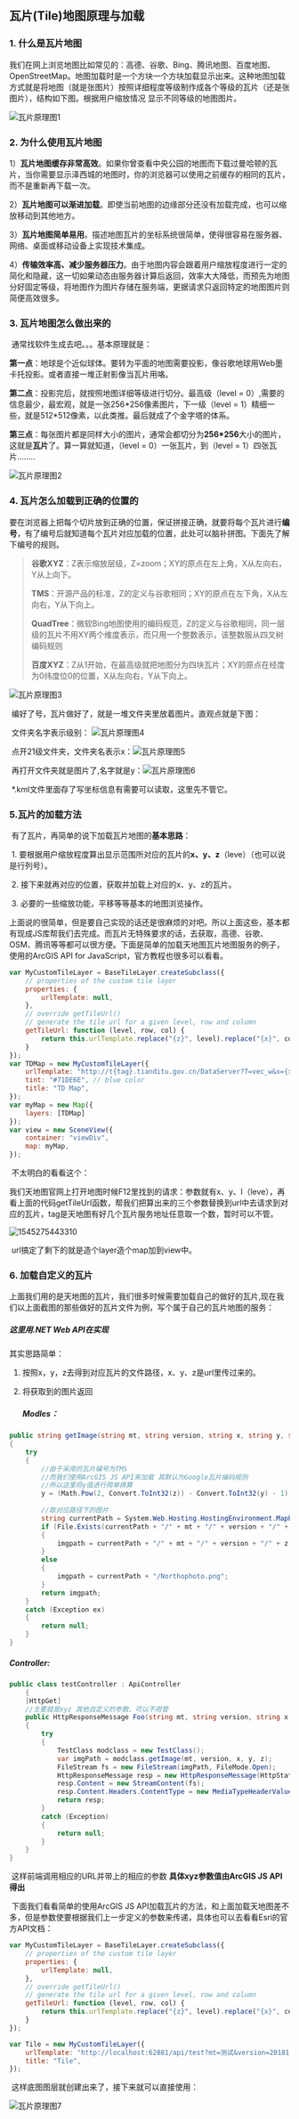 ## 瓦片(Tile)地图原理与加载

### 1. 什么是瓦片地图

​	我们在网上浏览地图比如常见的：高德、谷歌、Bing、腾讯地图、百度地图、OpenStreetMap。地图加载时是一个方块一个方块加载显示出来。这种地图加载方式就是将地图（就是张图片）按照详细程度等级制作成各个等级的瓦片（还是张图片），结构如下图。根据用户缩放情况 显示不同等级的地图图片。

![瓦片原理图1](./img/瓦片原理图1.png)

### 2. 为什么使用瓦片地图

​	1）**瓦片地图缓存非常高效**。如果你曾查看中央公园的地图而下载过曼哈顿的瓦片，当你需要显示泽西城的地图时，你的浏览器可以使用之前缓存的相同的瓦片，而不是重新再下载一次。

​	2）**瓦片地图可以渐进加载**。即使当前地图的边缘部分还没有加载完成，也可以缩放移动到其他地方。

​	3）**瓦片地图简单易用**。描述地图瓦片的坐标系统很简单，使得很容易在服务器、网络、桌面或移动设备上实现技术集成。

​	4）**传输效率高、减少服务器压力**。由于地图内容会跟着用户缩放程度进行一定的简化和隐藏，这一切如果动态由服务器计算后返回，效率大大降低，而预先为地图分好固定等级，将地图作为图片存储在服务端，更据请求只返回特定的地图图片则简便高效很多。

### 3. 瓦片地图怎么做出来的

​	通常找软件生成去吧。。。基本原理就是：

​	**第一点**：地球是个近似球体。要转为平面的地图需要投影，像谷歌地球用Web墨卡托投影。或者直接一堆正射影像当瓦片用咯。

​	**第二点**：投影完后，就按照地图详细等级进行切分。最高级（level = 0）,需要的信息最少，最宏观，就是一张256\*256像素图片，下一级（level = 1）精细一些，就是512\*512像素，以此类推。最后就成了个金字塔的体系。

​	**第三点**：每张图片都是同样大小的图片，通常会都切分为**256\*256**大小的图片，这就是**瓦片**了。算一算就知道，（level = 0）一张瓦片，到（level = 1）四张瓦片........

![瓦片原理图2](./img/瓦片原理图2.png)

### 4. 瓦片怎么加载到正确的位置的

​	要在浏览器上把每个切片放到正确的位置，保证拼接正确，就要将每个瓦片进行**编号**，有了编号后就知道每个瓦片对应加载的位置，此处可以脑补拼图。下面先了解下编号的规则。

> **谷歌XYZ**：Z表示缩放层级，Z=zoom；XY的原点在左上角，X从左向右，Y从上向下。
>
> **TMS**：开源产品的标准，Z的定义与谷歌相同；XY的原点在左下角，X从左向右，Y从下向上。
>
> **QuadTree**：微软Bing地图使用的编码规范，Z的定义与谷歌相同，同一层级的瓦片不用XY两个维度表示，而只用一个整数表示，该整数服从四叉树编码规则
>
> **百度XYZ**：Z从1开始，在最高级就把地图分为四块瓦片；XY的原点在经度为0纬度位0的位置，X从左向右，Y从下向上。	

![瓦片原理图3](./img/瓦片原理图3.png)

​	编好了号，瓦片做好了，就是一堆文件夹里放着图片。直观点就是下图：

​	文件夹名字表示级别： ![瓦片原理图4](./img/瓦片原理图4.png)

​	点开21级文件夹，文件夹名表示x：![瓦片原理图5](./img/瓦片原理图5.png)

​	再打开文件夹就是图片了,名字就是y：![瓦片原理图6](./img/瓦片原理图6.png)

​	*.kml文件里面存了写坐标信息有需要可以读取，这里先不管它。

### 5.瓦片的加载方法

​	有了瓦片，再简单的说下加载瓦片地图的**基本思路**：

​	1. 要根据用户缩放程度算出显示范围所对应的瓦片的**x、y、z**（leve）（也可以说是行列号）。

​	2. 接下来就再对应的位置，获取并加载上对应的x、y、z的瓦片。

​	3. 必要的一些缩放功能，平移等等基本的地图浏览操作。

​	上面说的很简单，但是要自己实现的话还是很麻烦的对吧。所以上面这些，基本都有现成JS库帮我们去完成。而瓦片无特殊要求的话，去获取，高德、谷歌、OSM、腾讯等等都可以很方便。下面是简单的加载天地图瓦片地图服务的例子，使用的ArcGIS API for JavaScript，官方教程也很多可以看看。

```javascript
var MyCustomTileLayer = BaseTileLayer.createSubclass({
    // properties of the custom tile layer
    properties: {
        urlTemplate: null,
    },
    // override getTileUrl()
    // generate the tile url for a given level, row and column
    getTileUrl: function (level, row, col) {
        return this.urlTemplate.replace("{z}", level).replace("{x}", col).replace("{y}", row).replace("{tag}", col % 8);
    }
});
var TDMap = new MyCustomTileLayer({
    urlTemplate: "http://t{tag}.tianditu.gov.cn/DataServer?T=vec_w&x={x}&y={y}&l={z}",
    tint: "#71DE6E", // blue color
    title: "TD Map",
});
var myMap = new Map({
    layers: [TDMap]
});
var view = new SceneView({
    container: "viewDiv",
    map: myMap,
});

```

​	不太明白的看看这个：

​	 我们天地图官网上打开地图时候F12里找到的请求：参数就有x、y、l（leve），再看上面的代码getTileUrl函数，帮我们把算出来的三个参数替换到url中去请求到对应的瓦片，tag是天地图有好几个瓦片服务地址任意取一个数，暂时可以不管。

![1545275443310](C:\Users\Mr_Yin\AppData\Roaming\Typora\typora-user-images\1545275443310.png)

​	url搞定了剩下的就是造个layer造个map加到view中。

### 6. 加载自定义的瓦片

​	上面我们用的是天地图的瓦片，我们很多时候需要加载自己的做好的瓦片,现在我们以上面截图的那些做好的瓦片文件为例，写个属于自己的瓦片地图的服务：

##### 这里用.NET Web API在实现

其实思路简单：

1. 按照x，y，z去得到对应瓦片的文件路径，x、y、z是url里传过来的。

2. 将获取到的图片返回

   ##### Modles：

```c#
public string getImage(string mt, string version, string x, string y, string z)
{
    try
    {
        //由于采用的瓦片编号为TMS
        //而我们使用ArcGIS JS API来加载 其默认为Google瓦片编码规则
        //所以这里将y值进行简单换算
        y = (Math.Pow(2, Convert.ToInt32(z)) - Convert.ToInt32(y) - 1).ToString();
        
        //取对应路径下的图片
        string currentPath = System.Web.Hosting.HostingEnvironment.MapPath("~/") + @"tiles";
        if (File.Exists(currentPath + "/" + mt + "/" + version + "/" + z + "/" + x + "/" + y + ".png"))
        {
            imgpath = currentPath + "/" + mt + "/" + version + "/" + z + "/" + x + "/" + y + ".png";
        }
        else
        {
            imgpath = currentPath + "/Northophoto.png";
        }
        return imgpath;
    }
    catch (Exception ex)
    {
        return null;
    }
}
```

##### Controller:

```c#
public class testController : ApiController
    {
    [HttpGet]
    //主要就是xyz 其他自定义的参数，可以不用管
    public HttpResponseMessage Foo(string mt, string version, string x, string y, string z)
    {
        try
        {
            TestClass modclass = new TestClass();
            var imgPath = modclass.getImage(mt, version, x, y, z);
            FileStream fs = new FileStream(imgPath, FileMode.Open);
            HttpResponseMessage resp = new HttpResponseMessage(HttpStatusCode.OK);
            resp.Content = new StreamContent(fs);
            resp.Content.Headers.ContentType = new MediaTypeHeaderValue("image/jpg");
            return resp;
        }
        catch (Exception)
        {
            return null;
        }
    }
}
```

​	这样前端调用相应的URL并带上的相应的参数 **具体xyz参数值由ArcGIS JS API得出**

​	下面我们看看简单的使用ArcGIS JS API加载瓦片的方法，和上面加载天地图差不多，但是参数使要根据我们上一步定义的参数来传递，具体也可以去看看Esri的官方API文档：

```javascript
var MyCustomTileLayer = BaseTileLayer.createSubclass({
    // properties of the custom tile layer
    properties: {
        urlTemplate: null,
    },
    // override getTileUrl()
    // generate the tile url for a given level, row and column
    getTileUrl: function (level, row, col) {
        return this.urlTemplate.replace("{z}", level).replace("{x}", col).replace("{y}", row).replace("{tag}", col % 8);
    }
});

var Tile = new MyCustomTileLayer({
    urlTemplate: "http://localhost:62881/api/test?mt=测试&version=20181210&x={x}&y={y}&z={z}",
    title: "Tile",
});

```

​	这样底图图层就创建出来了，接下来就可以直接使用：

![瓦片原理图7](./img/瓦片原理图7.png)